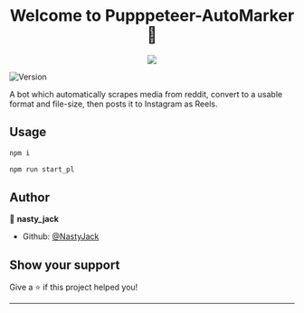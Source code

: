 <h1 align="center">Welcome to Pupppeteer-AutoMarker 👋</h1>

<p align="center">
  <img src="https://github.com/NastyJack/IG_BOT/assets/44137857/808668d4-1490-474d-b9bf-98a3ddbd0a52" />
</p>

<p>
  <img alt="Version" src="https://img.shields.io/badge/version-1.0.0-blue.svg?cacheSeconds=2592000" />
</p>

A bot which automatically scrapes media from reddit, convert to a usable format and file-size, then posts it to Instagram as Reels.

## Usage

```sh
npm i
```

```sh
npm run start_pl
```

## Author

👤 **nasty_jack**

* Github: [@NastyJack](https://github.com/NastyJack)

## Show your support

Give a ⭐️ if this project helped you!

***

